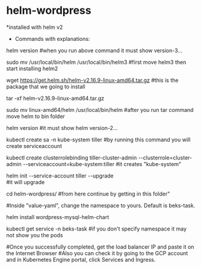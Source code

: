 # helm-wordpress

*installed with helm v2

*   Commands with explanations:

helm version 
  #when you run above command it must show version-3…

sudo mv /usr/local/bin/helm /usr/local/bin/helm3 
  #first move helm3 then start installing helm2

wget https://get.helm.sh/helm-v2.16.9-linux-amd64.tar.gz 
  #this is the package that we going to install

tar -xf helm-v2.16.9-linux-amd64.tar.gz   

sudo mv linux-amd64/helm /usr/local/bin/helm 
  #after you run tar command move helm to bin folder

helm version 
  #it must show helm version-2…

kubectl create sa -n kube-system tiller 
  #by running this command you will create serviceaccount

kubectl create clusterrolebinding tiller-cluster-admin --clusterrole=cluster-admin --serviceaccount=kube-system:tiller
  #it creates "kube-system" 

helm init --service-account tiller --upgrade  
  #it will upgrade

cd helm-wordpress/ 
  #from here continue by getting in this folder"

  #Inside "value-yaml", change the namespace to yours. Default is beks-task.

helm install wordpress-mysql-helm-chart   

kubectl get service -n beks-task 
  #if you don't specify namespace it may not show you the pods

  #Once you successfully completed, get the load balancer IP and paste it on the Internet Browser
  #Also you can check it by going to the GCP account and in Kubernetes Engine portal, click Services and Ingress.
